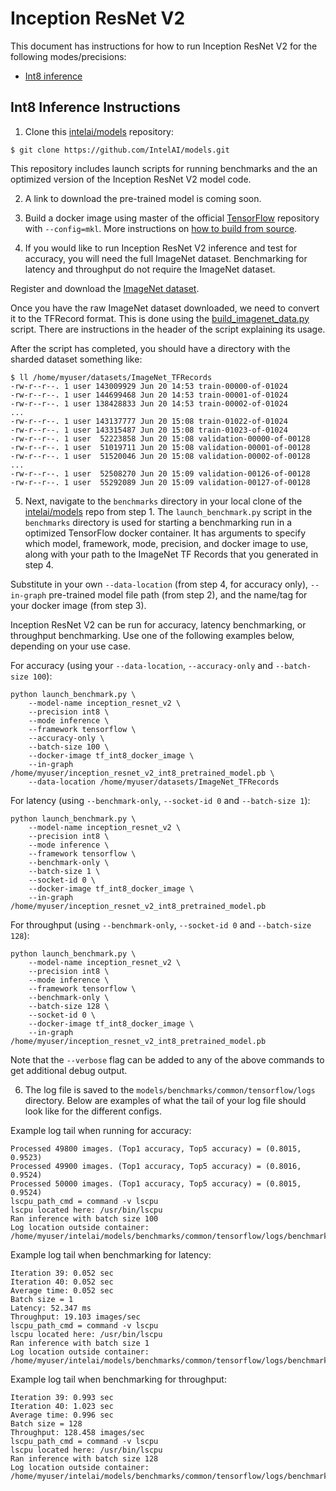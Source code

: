 # Inception ResNet V2

This document has instructions for how to run Inception ResNet V2 for the
following modes/precisions:
* [Int8 inference](#int8-inference-instructions)

## Int8 Inference Instructions

1. Clone this [intelai/models](https://github.com/IntelAI/models)
repository:

```
$ git clone https://github.com/IntelAI/models.git
```

This repository includes launch scripts for running benchmarks and the
an optimized version of the Inception ResNet V2 model code.

2. A link to download the pre-trained model is coming soon.

3. Build a docker image using master of the official
[TensorFlow](https://github.com/tensorflow/tensorflow) repository with
`--config=mkl`. More instructions on
[how to build from source](https://software.intel.com/en-us/articles/intel-optimization-for-tensorflow-installation-guide#inpage-nav-5).

4. If you would like to run Inception ResNet V2 inference and test for
accuracy, you will need the full ImageNet dataset. Benchmarking for latency
and throughput do not require the ImageNet dataset.

Register and download the
[ImageNet dataset](http://image-net.org/download-images).

Once you have the raw ImageNet dataset downloaded, we need to convert
it to the TFRecord format. This is done using the
[build_imagenet_data.py](https://github.com/tensorflow/models/blob/master/research/inception/inception/data/build_imagenet_data.py)
script. There are instructions in the header of the script explaining
its usage.

After the script has completed, you should have a directory with the
sharded dataset something like:

```
$ ll /home/myuser/datasets/ImageNet_TFRecords
-rw-r--r--. 1 user 143009929 Jun 20 14:53 train-00000-of-01024
-rw-r--r--. 1 user 144699468 Jun 20 14:53 train-00001-of-01024
-rw-r--r--. 1 user 138428833 Jun 20 14:53 train-00002-of-01024
...
-rw-r--r--. 1 user 143137777 Jun 20 15:08 train-01022-of-01024
-rw-r--r--. 1 user 143315487 Jun 20 15:08 train-01023-of-01024
-rw-r--r--. 1 user  52223858 Jun 20 15:08 validation-00000-of-00128
-rw-r--r--. 1 user  51019711 Jun 20 15:08 validation-00001-of-00128
-rw-r--r--. 1 user  51520046 Jun 20 15:08 validation-00002-of-00128
...
-rw-r--r--. 1 user  52508270 Jun 20 15:09 validation-00126-of-00128
-rw-r--r--. 1 user  55292089 Jun 20 15:09 validation-00127-of-00128
```

5. Next, navigate to the `benchmarks` directory in your local clone of
the [intelai/models](https://github.com/IntelAI/models) repo from step 1.
The `launch_benchmark.py` script in the `benchmarks` directory is
used for starting a benchmarking run in a optimized TensorFlow docker
container. It has arguments to specify which model, framework, mode,
precision, and docker image to use, along with your path to the ImageNet
TF Records that you generated in step 4.

Substitute in your own `--data-location` (from step 4, for accuracy
only), `--in-graph` pre-trained model file path (from step 2),
and the name/tag for your docker image (from step 3).

Inception ResNet V2 can be run for accuracy, latency benchmarking, or throughput
benchmarking. Use one of the following examples below, depending on
your use case.

For accuracy (using your `--data-location`, `--accuracy-only` and
`--batch-size 100`):

```
python launch_benchmark.py \
    --model-name inception_resnet_v2 \
    --precision int8 \
    --mode inference \
    --framework tensorflow \
    --accuracy-only \
    --batch-size 100 \
    --docker-image tf_int8_docker_image \
    --in-graph /home/myuser/inception_resnet_v2_int8_pretrained_model.pb \
    --data-location /home/myuser/datasets/ImageNet_TFRecords
```

For latency (using `--benchmark-only`, `--socket-id 0` and `--batch-size 1`):

```
python launch_benchmark.py \
    --model-name inception_resnet_v2 \
    --precision int8 \
    --mode inference \
    --framework tensorflow \
    --benchmark-only \
    --batch-size 1 \
    --socket-id 0 \
    --docker-image tf_int8_docker_image \
    --in-graph /home/myuser/inception_resnet_v2_int8_pretrained_model.pb
```

For throughput (using `--benchmark-only`, `--socket-id 0` and `--batch-size 128`):

```
python launch_benchmark.py \
    --model-name inception_resnet_v2 \
    --precision int8 \
    --mode inference \
    --framework tensorflow \
    --benchmark-only \
    --batch-size 128 \
    --socket-id 0 \
    --docker-image tf_int8_docker_image \
    --in-graph /home/myuser/inception_resnet_v2_int8_pretrained_model.pb
```

Note that the `--verbose` flag can be added to any of the above commands
to get additional debug output.

6. The log file is saved to the
`models/benchmarks/common/tensorflow/logs` directory. Below are
examples of what the tail of your log file should look like for the
different configs.

Example log tail when running for accuracy:

```
Processed 49800 images. (Top1 accuracy, Top5 accuracy) = (0.8015, 0.9523)
Processed 49900 images. (Top1 accuracy, Top5 accuracy) = (0.8016, 0.9524)
Processed 50000 images. (Top1 accuracy, Top5 accuracy) = (0.8015, 0.9524)
lscpu_path_cmd = command -v lscpu
lscpu located here: /usr/bin/lscpu
Ran inference with batch size 100
Log location outside container: /home/myuser/intelai/models/benchmarks/common/tensorflow/logs/benchmark_inception_resnet_v2_inference_int8_20190104_193854.log
```

Example log tail when benchmarking for latency:
```
Iteration 39: 0.052 sec
Iteration 40: 0.052 sec
Average time: 0.052 sec
Batch size = 1
Latency: 52.347 ms
Throughput: 19.103 images/sec
lscpu_path_cmd = command -v lscpu
lscpu located here: /usr/bin/lscpu
Ran inference with batch size 1
Log location outside container: /home/myuser/intelai/models/benchmarks/common/tensorflow/logs/benchmark_inception_resnet_v2_inference_int8_20190104_194938.log
```

Example log tail when benchmarking for throughput:
```
Iteration 39: 0.993 sec
Iteration 40: 1.023 sec
Average time: 0.996 sec
Batch size = 128
Throughput: 128.458 images/sec
lscpu_path_cmd = command -v lscpu
lscpu located here: /usr/bin/lscpu
Ran inference with batch size 128
Log location outside container: /home/myuser/intelai/models/benchmarks/common/tensorflow/logs/benchmark_inception_resnet_v2_inference_int8_20190104_195504.log
```